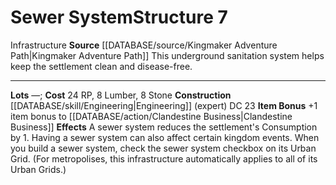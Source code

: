 ﻿---
cost: 24 RP, 8 Lumber, 8 Stone
id: '52'
level: '7'
name: Sewer System
rarity: Common
rus_type_level: null
source: '[[DATABASE/source/Kingmaker Adventure Path|Kingmaker Adventure Path]]'
trait:
- '[[DATABASE/trait/Infrastructure|Infrastructure]]'
type: Kingdom Structure

---
# Sewer System<span class="item-type">Structure 7</span>

<span class="item-trait">Infrastructure</span>
**Source** [[DATABASE/source/Kingmaker Adventure Path|Kingmaker Adventure Path]]
This underground sanitation system helps keep the settlement clean and disease-free.

---
**Lots** —; **Cost** 24 RP, 8 Lumber, 8 Stone
**Construction** [[DATABASE/skill/Engineering|Engineering]] (expert) DC 23
**Item Bonus** +1 item bonus to [[DATABASE/action/Clandestine Business|Clandestine Business]]
**Effects** A sewer system reduces the settlement's Consumption by 1. Having a sewer system can also affect certain kingdom events. When you build a sewer system, check the sewer system checkbox on its Urban Grid. (For metropolises, this infrastructure automatically applies to all of its Urban Grids.)